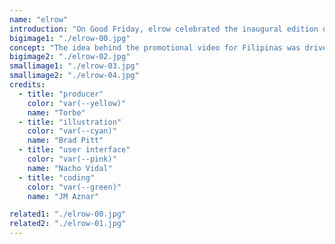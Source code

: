 ```yaml
---
name: "elrow"
introduction: "On Good Friday, elrow celebrated the inaugural edition of The Filipinas Festival with 12 hours of electronic music and good times. The beach, food, markets, and vermouth… God help us!"
bigimage1: "./elrow-00.jpg"
concept: "The idea behind the promotional video for Filipinas was driven by the party’s coincidence with Good Friday. All the good times the party promised had us begging forgiveness in advance."
bigimage2: "./elrow-02.jpg"
smallimage1: "./elrow-03.jpg"
smallimage2: "./elrow-04.jpg"
credits:
  - title: "producer"
    color: "var(--yellow)"
    name: "Torbe"
  - title: "illustration"
    color: "var(--cyan)"
    name: "Brad Pitt"
  - title: "user interface"
    color: "var(--pink)"
    name: "Nacho Vidal"
  - title: "coding"
    color: "var(--green)"
    name: "JM Aznar"

related1: "./elrow-00.jpg"
related2: "./elrow-01.jpg"
---
```

